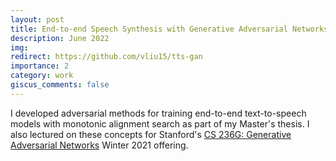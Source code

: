 ```yaml
---
layout: post
title: End-to-end Speech Synthesis with Generative Adversarial Networks
description: June 2022
img:
redirect: https://github.com/vliu15/tts-gan
importance: 2
category: work
giscus_comments: false
---
```


I developed adversarial methods for training end-to-end text-to-speech models with monotonic alignment search as part of my Master's thesis. I also lectured on these concepts for Stanford's [CS 236G: Generative Adversarial Networks](https://cs236g.stanford.edu/) Winter 2021 offering.
